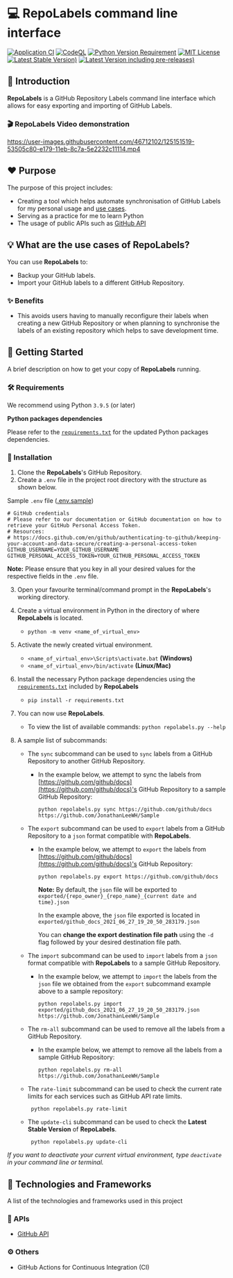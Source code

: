 # 💻 RepoLabels command line interface

[![Application CI](https://github.com/lwhjon/repo-labels-cli/actions/workflows/app-test.yml/badge.svg)](https://github.com/lwhjon/repo-labels-cli/actions/workflows/app-test.yml)
[![CodeQL](https://github.com/lwhjon/repo-labels-cli/actions/workflows/codeql-analysis.yml/badge.svg)](https://github.com/lwhjon/repo-labels-cli/actions/workflows/codeql-analysis.yml)
[![Python Version Requirement](https://img.shields.io/badge/Python-%3E=_3.9.5-blue)](https://www.python.org/downloads/)
[![MIT License](https://img.shields.io/badge/License-MIT-blue)](https://github.com/lwhjon/repo-labels-cli/blob/master/LICENSE)
[![Latest Stable Version)](https://img.shields.io/github/v/release/lwhjon/repo-labels-cli?color=blue&label=Latest%20Stable%20Version)](https://github.com/lwhjon/repo-labels-cli/releases/latest)
[![Latest Version including pre-releases)](https://img.shields.io/github/v/release/lwhjon/repo-labels-cli?color=blue&include_prereleases&label=Latest%20Version%20%28including%20pre%20releases%29)](https://github.com/lwhjon/repo-labels-cli/releases)

## 🎉 Introduction

**RepoLabels** is a GitHub Repository Labels command line interface which allows for easy exporting and importing of GitHub Labels.

### 🎬 RepoLabels Video demonstration

https://user-images.githubusercontent.com/46712102/125151519-53505c80-e179-11eb-8c7a-5e2232c11114.mp4

## ❤️ Purpose

The purpose of this project includes:

- Creating a tool which helps automate synchronisation of GitHub Labels for my personal usage and [use cases](#-what-are-the-use-cases-of-repolabels).
- Serving as a practice for me to learn Python
- The usage of public APIs such as [GitHub API](https://docs.github.com/en/rest)

## 💡 What are the use cases of RepoLabels?

You can use **RepoLabels** to:

- Backup your GitHub labels.
- Import your GitHub labels to a different GitHub Repository.

### ✨ Benefits

- This avoids users having to manually reconfigure their labels when creating a new GitHub Repository or when planning to synchronise the labels of an existing repository which helps to save development time.

## 📌 Getting Started

A brief description on how to get your copy of **RepoLabels** running.

### 🛠 Requirements

We recommend using Python `3.9.5` (or later)

**Python packages dependencies**

Please refer to the [`requirements.txt`](https://github.com/lwhjon/repo-labels-cli/blob/master/requirements.txt) for the updated Python packages dependencies.

### 💾 Installation

1. Clone the **RepoLabels**'s GitHub Repository.
2. Create a `.env` file in the project root directory with the structure as shown below.

Sample `.env` file ([.env.sample](https://github.com/lwhjon/repo-labels-cli/blob/master/.env.example))

```Shell
# GitHub credentials
# Please refer to our documentation or GitHub documentation on how to retrieve your GitHub Personal Access Token.
# Resources:
# https://docs.github.com/en/github/authenticating-to-github/keeping-your-account-and-data-secure/creating-a-personal-access-token
GITHUB_USERNAME=YOUR_GITHUB_USERNAME
GITHUB_PERSONAL_ACCESS_TOKEN=YOUR_GITHUB_PERSONAL_ACCESS_TOKEN
```

**Note:** Please ensure that you key in all your desired values for the respective fields in the `.env` file.

3. Open your favourite terminal/command prompt in the **RepoLabels**'s working directory.
4. Create a virtual environment in Python in the directory of where **RepoLabels** is located.
   - `python -m venv <name_of_virtual_env>`
5. Activate the newly created virtual environment.
   - `<name_of_virtual_env>\Scripts\activate.bat` **(Windows)**
   - `<name_of_virtual_env>/bin/activate` **(Linux/Mac)**
6. Install the necessary Python package dependencies using the [`requirements.txt`](https://github.com/lwhjon/repo-labels-cli/blob/master/requirements.txt) included by **RepoLabels**
   - `pip install -r requirements.txt`
7. You can now use **RepoLabels**.
   - To view the list of available commands: `python repolabels.py --help`
8. A sample list of subcommands:

   - The `sync` subcommand can be used to `sync` labels from a GitHub Repository to another GitHub Repository.

     - In the example below, we attempt to sync the labels from [https://github.com/github/docs](https://github.com/github/docs)'s GitHub Repository to a sample GitHub Repository:

       ```Shell
       python repolabels.py sync https://github.com/github/docs https://github.com/JonathanLeeWH/Sample
       ```

   - The `export` subcommand can be used to `export` labels from a GitHub Repository to a `json` format compatible with **RepoLabels**.

     - In the example below, we attempt to `export` the labels from [https://github.com/github/docs](https://github.com/github/docs)'s GitHub Repository:

       ```Shell
       python repolabels.py export https://github.com/github/docs
       ```

       **Note:** By default, the `json` file will be exported to `exported/{repo_owner}_{repo_name}_{current date and time}.json`

       In the example above, the `json` file exported is located in `exported/github_docs_2021_06_27_19_20_50_283179.json`

       You can **change the export destination file path** using the `-d` flag followed by your desired destination file path.

   - The `import` subcommand can be used to `import` labels from a `json` format compatible with **RepoLabels** to a sample GitHub Repository.

     - In the example below, we attempt to `import` the labels from the `json` file we obtained from the `export` subcommand example above to a sample repository:

       ```Shell
       python repolabels.py import exported/github_docs_2021_06_27_19_20_50_283179.json https://github.com/JonathanLeeWH/Sample
       ```

   - The `rm-all` subcommand can be used to remove all the labels from a GitHub Repository.

     - In the example below, we attempt to remove all the labels from a sample GitHub Repository:

       ```Shell
       python repolabels.py rm-all https://github.com/JonathanLeeWH/Sample
       ```

   - The `rate-limit` subcommand can be used to check the current rate limits for each services such as GitHub API rate limits.

     ```Shell
      python repolabels.py rate-limit
     ```

   - The `update-cli` subcommand can be used to check the **Latest Stable Version** of **RepoLabels**.

     ```Shell
      python repolabels.py update-cli
     ```

_If you want to deactivate your current virtual environment, type `deactivate` in your command line or terminal._

## 🧰 Technologies and Frameworks

A list of the technologies and frameworks used in this project

### 🔎 APIs

- [GitHub API](https://docs.github.com/en/rest)

### ⚙ Others

- GitHub Actions for Continuous Integration (CI)
